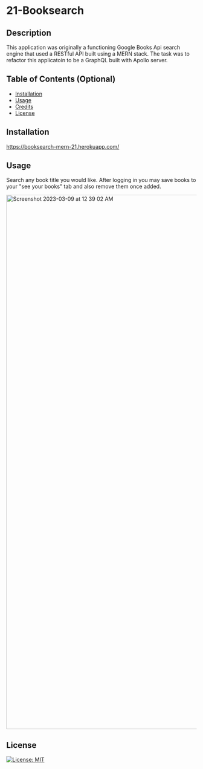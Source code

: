 # 21-Booksearch

## Description

This application was originally a functioning Google Books Api search engine that used a RESTful API built using a MERN stack. The task was to refactor this applicatoin to be a GraphQL built with Apollo server. 

## Table of Contents (Optional)

- [Installation](#installation)
- [Usage](#usage)
- [Credits](#credits)
- [License](#license)

## Installation

https://booksearch-mern-21.herokuapp.com/

## Usage

Search any book title you would like. After logging in you may save books to your "see your books" tab and also remove them once added.


<img width="1414" alt="Screenshot 2023-03-09 at 12 39 02 AM" src="https://user-images.githubusercontent.com/110876203/223953547-a4bbcbb8-4cb4-49ed-b1fe-e2849bf29c45.png">





## License

[![License: MIT](https://img.shields.io/badge/License-MIT-yellow.svg)](https://opensource.org/licenses/MIT)


